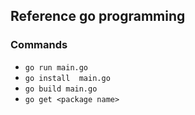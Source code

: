 ## Reference go programming 

### Commands 
-  `go run main.go` 
-  `go install  main.go`
-  `go build main.go`
-  `go get <package name>`